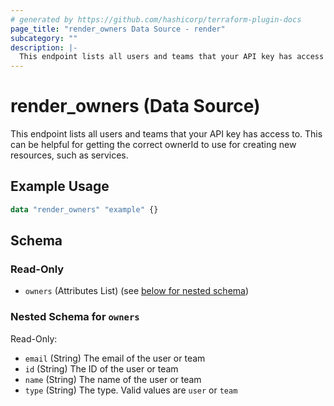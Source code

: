 ```yaml
---
# generated by https://github.com/hashicorp/terraform-plugin-docs
page_title: "render_owners Data Source - render"
subcategory: ""
description: |-
  This endpoint lists all users and teams that your API key has access to. This can be helpful for getting the correct ownerId to use for creating new resources, such as services.
---
```


# render_owners (Data Source)

This endpoint lists all users and teams that your API key has access to. This can be helpful for getting the correct ownerId to use for creating new resources, such as services.

## Example Usage

```terraform
data "render_owners" "example" {}
```

<!-- schema generated by tfplugindocs -->
## Schema

### Read-Only

- `owners` (Attributes List) (see [below for nested schema](#nestedatt--owners))

<a id="nestedatt--owners"></a>
### Nested Schema for `owners`

Read-Only:

- `email` (String) The email of the user or team
- `id` (String) The ID of the user or team
- `name` (String) The name of the user or team
- `type` (String) The type. Valid values are `user` or `team`
